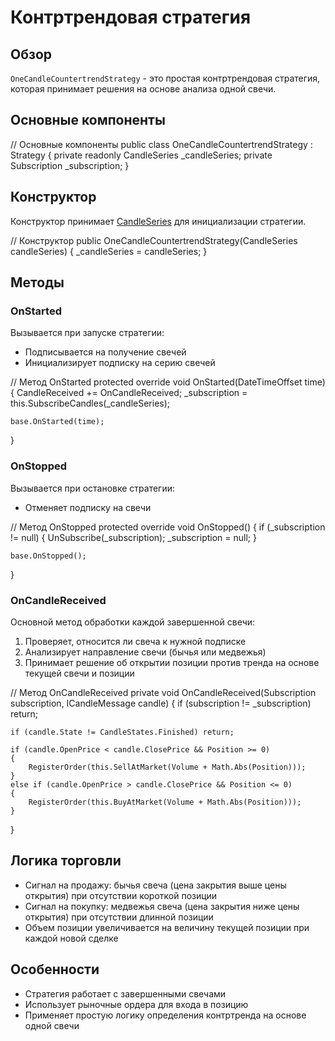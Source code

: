 # Контртрендовая стратегия

## Обзор

`OneCandleCountertrendStrategy` - это простая контртрендовая стратегия, которая принимает решения на основе анализа одной свечи.

## Основные компоненты

// Основные компоненты
public class OneCandleCountertrendStrategy : Strategy
{
    private readonly CandleSeries _candleSeries;
    private Subscription _subscription;
}

## Конструктор

Конструктор принимает [CandleSeries](xref:StockSharp.Algo.Candles.CandleSeries) для инициализации стратегии.

// Конструктор
public OneCandleCountertrendStrategy(CandleSeries candleSeries)
{
    _candleSeries = candleSeries;
}

## Методы

### OnStarted

Вызывается при запуске стратегии:

- Подписывается на получение свечей
- Инициализирует подписку на серию свечей

// Метод OnStarted
protected override void OnStarted(DateTimeOffset time)
{
    CandleReceived += OnCandleReceived;
    _subscription = this.SubscribeCandles(_candleSeries);

    base.OnStarted(time);
}

### OnStopped

Вызывается при остановке стратегии:

- Отменяет подписку на свечи

// Метод OnStopped
protected override void OnStopped()
{
    if (_subscription != null)
    {
        UnSubscribe(_subscription);
        _subscription = null;
    }

    base.OnStopped();
}

### OnCandleReceived

Основной метод обработки каждой завершенной свечи:

1. Проверяет, относится ли свеча к нужной подписке
2. Анализирует направление свечи (бычья или медвежья)
3. Принимает решение об открытии позиции против тренда на основе текущей свечи и позиции

// Метод OnCandleReceived
private void OnCandleReceived(Subscription subscription, ICandleMessage candle)
{
    if (subscription != _subscription)
        return;

    if (candle.State != CandleStates.Finished) return;

    if (candle.OpenPrice < candle.ClosePrice && Position >= 0)
    {
        RegisterOrder(this.SellAtMarket(Volume + Math.Abs(Position)));
    }
    else if (candle.OpenPrice > candle.ClosePrice && Position <= 0)
    {
        RegisterOrder(this.BuyAtMarket(Volume + Math.Abs(Position)));
    }
}

## Логика торговли

- Сигнал на продажу: бычья свеча (цена закрытия выше цены открытия) при отсутствии короткой позиции
- Сигнал на покупку: медвежья свеча (цена закрытия ниже цены открытия) при отсутствии длинной позиции
- Объем позиции увеличивается на величину текущей позиции при каждой новой сделке

## Особенности

- Стратегия работает с завершенными свечами
- Использует рыночные ордера для входа в позицию
- Применяет простую логику определения контртренда на основе одной свечи